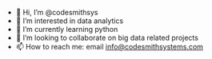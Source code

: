 - 👋 Hi, I’m @codesmithsys
- 👀 I’m interested in data analytics
- 🌱 I’m currently learning python
- 💞️ I’m looking to collaborate on big data related projects
- 📫 How to reach me: email info@codesmithsystems.com

<!---
codesmithsys/codesmithsys is a ✨ special ✨ repository because its `README.md` (this file) appears on your GitHub profile.
You can click the Preview link to take a look at your changes.
--->
